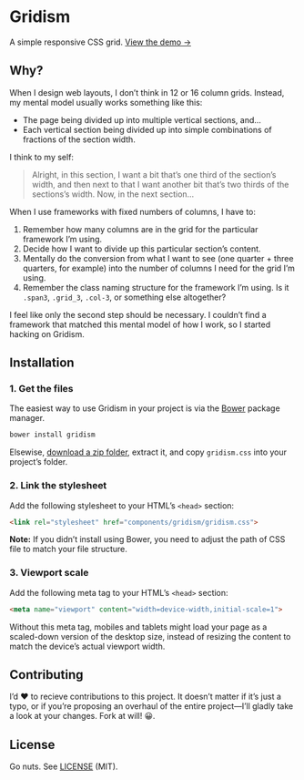 # Gridism

A simple responsive CSS grid. [View the demo →](http://cobyism.com/gridism/)

## Why?

When I design web layouts, I don’t think in 12 or 16 column grids. Instead, my mental model usually works something like this:

- The page being divided up into multiple vertical sections, and…
- Each vertical section being divided up into simple combinations of fractions of the section width.

I think to my self:

> Alright, in this section, I want a bit that’s one third of the section’s width, and then next to that I want another bit that’s two thirds of the sections’s width. Now, in the next section…

When I use frameworks with fixed numbers of columns, I have to:

1. Remember how many columns are in the grid for the particular framework I’m using.
1. Decide how I want to divide up this particular section’s content.
1. Mentally do the conversion from what I want to see (one quarter + three quarters, for example) into the number of columns I need for the grid I’m using.
1. Remember the class naming structure for the framework I’m using. Is it `.span3`, `.grid_3`, `.col-3`, or something else altogether?

I feel like only the second step should be necessary. I couldn’t find a framework that matched this mental model of how I work, so I started hacking on Gridism.

## Installation

### 1. Get the files

The easiest way to use Gridism in your project is via the [Bower](http://twitter.github.com/bower) package manager.

```sh
bower install gridism
```

Elsewise, [download a zip folder](https://github.com/cobyism/gridism/archive/gh-pages.zip), extract it, and copy `gridism.css` into your project’s folder.

### 2. Link the stylesheet

Add the following stylesheet to your HTML’s `<head>` section:

```html
<link rel="stylesheet" href="components/gridism/gridism.css">
```

**Note:** If you didn’t install using Bower, you need to adjust the path of CSS file to match your file structure.

### 3. Viewport scale

Add the following meta tag to your HTML’s `<head>` section:

```html
<meta name="viewport" content="width=device-width,initial-scale=1">
```

Without this meta tag, mobiles and tablets might load your page as a scaled-down version of the desktop size, instead of resizing the content to match the device’s actual viewport width.

## Contributing

I’d :heart: to recieve contributions to this project. It doesn’t matter if it’s just a typo, or if you’re proposing an overhaul of the entire project—I’ll gladly take a look at your changes. Fork at will! :grinning:.

## License

Go nuts. See [LICENSE](https://github.com/cobyism/gridism/blob/gh-pages/LICENSE) (MIT).
